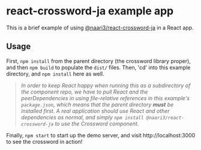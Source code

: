 # react-crossword-ja example app

This is a brief example of using
[@naari3/react-crossword-ja](https://www.npmjs.com/package/@naari3/react-crossword-ja)
in a React app.

## Usage

First, `npm install` from the parent directory (the crossword library proper),
and then `npm build` to populate the `dist/` files. Then, 'cd' into this example
directory, and `npm install` here as well.

> _In order to keep React happy when running this as a subdirectory of the
> component repo, we have to pull React and the peerDependencies in using
> file-relative references in this example's `package.json`, which means that
> the parent directory **must** be installed first. A real application should
> use React and other dependencies as normal, and simply `npm install @naari3/react-crossword-ja` to use the Crossword component._

Finally, `npm start` to start up the demo server, and visit
http://localhost:3000 to see the crossword in action!
